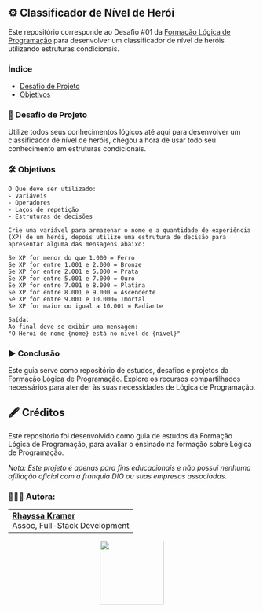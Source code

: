 ## ⚙️ Classificador de Nível de Herói

Este repositório corresponde ao Desafio #01 da [Formação Lógica de Programação](https://web.dio.me/track/formacao-logica-de-programacao) para desenvolver um classificador de nível de heróis utilizando estruturas condicionais.

### Índice
- [Desafio de Projeto](https://github.com/rhayssakramer/formacao-logica-de-programacao/tree/main/Desafio%2301-Classificador-Heroi#-desafio-de-projeto)
- [Objetivos](https://github.com/rhayssakramer/formacao-logica-de-programacao/tree/main/Desafio%2301-Classificador-Heroi#%EF%B8%8F-objetivos)

### 🎯 Desafio de Projeto
Utilize todos seus conhecimentos lógicos até aqui para desenvolver um classificador de nível de heróis, chegou a hora de usar todo seu conhecimento em estruturas condicionais.

### 🛠️ Objetivos
```
O Que deve ser utilizado:
- Variáveis
- Operadores
- Laços de repetição
- Estruturas de decisões

Crie uma variável para armazenar o nome e a quantidade de experiência (XP) de um herói, depois utilize uma estrutura de decisão para apresentar alguma das mensagens abaixo:

Se XP for menor do que 1.000 = Ferro
Se XP for entre 1.001 e 2.000 = Bronze
Se XP for entre 2.001 e 5.000 = Prata
Se XP for entre 5.001 e 7.000 = Ouro
Se XP for entre 7.001 e 8.000 = Platina
Se XP for entre 8.001 e 9.000 = Ascendente
Se XP for entre 9.001 e 10.000= Imortal
Se XP for maior ou igual a 10.001 = Radiante

Saída:
Ao final deve se exibir uma mensagem:
"O Herói de nome {nome} está no nível de {nivel}"
```

### ▶️ Conclusão
Este guia serve como repositório de estudos, desafios e projetos da [Formação Lógica de Programação](https://web.dio.me/track/formacao-logica-de-programacao). Explore os recursos compartilhados necessários para atender às suas necessidades de Lógica de Programação.

## 🖋️ Créditos
Este repositório foi desenvolvido como guia de estudos da Formação Lógica de Programação, para avaliar o ensinado na formação sobre Lógica de Programação.

*Nota: Este projeto é apenas para fins educacionais e não possui nenhuma afiliação oficial com a franquia DIO ou suas empresas associadas.*

### 👩🏼‍💻 Autora:
<table style="border=0">
  <tr>
    <td align="left">
      <a href="https://github.com/rhayssakramer">
        <span><b>Rhayssa Kramer</b></span>
      </a>
      <br>
      <span>Assoc, Full-Stack Development</span>
    </td>
  </tr>
</table>

<div align="center"><a href="https://github.com/rhayssakramer"><img src="https://github.com/user-attachments/assets/27f933bf-6bb5-418d-aa0f-842b65185a82" width="130"></a></div>

